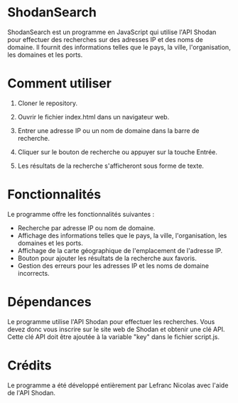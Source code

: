 # ShodanSearch

ShodanSearch est un programme en JavaScript qui utilise l'API Shodan pour effectuer des recherches sur des adresses IP et des noms de domaine. 
Il fournit des informations telles que le pays, la ville, l'organisation, les domaines et les ports.

# Comment utiliser
1. Cloner le repository.

2. Ouvrir le fichier index.html dans un navigateur web.

3. Entrer une adresse IP ou un nom de domaine dans la barre de recherche.

4. Cliquer sur le bouton de recherche ou appuyer sur la touche Entrée.

5. Les résultats de la recherche s'afficheront sous forme de texte.

# Fonctionnalités
Le programme offre les fonctionnalités suivantes :

* Recherche par adresse IP ou nom de domaine.
* Affichage des informations telles que le pays, la ville, l'organisation, les domaines et les ports.
* Affichage de la carte géographique de l'emplacement de l'adresse IP.
* Bouton pour ajouter les résultats de la recherche aux favoris.
* Gestion des erreurs pour les adresses IP et les noms de domaine incorrects.

# Dépendances
Le programme utilise l'API Shodan pour effectuer les recherches. Vous devez donc vous inscrire sur le site web de Shodan et obtenir une clé API. 
Cette clé API doit être ajoutée à la variable "key" dans le fichier script.js.

# Crédits
Le programme a été développé entièrement par Lefranc Nicolas avec l'aide de l'API Shodan.